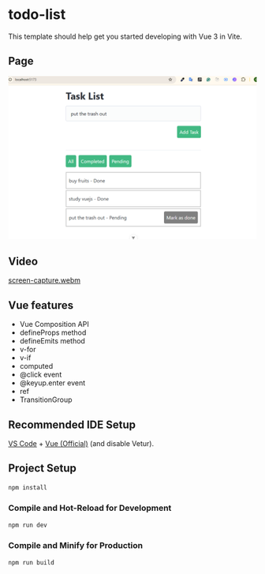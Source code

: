 # todo-list

This template should help get you started developing with Vue 3 in Vite.

## Page

![main todo task page](src/assets/tudo-list.png)

## Video
[screen-capture.webm](https://github.com/user-attachments/assets/ff7ff951-a130-463b-b352-57ea76d309ba)

## Vue features

- Vue Composition API
- defineProps method
- defineEmits method
- v-for
- v-if
- computed
- @click event
- @keyup.enter event
- ref
- TransitionGroup

## Recommended IDE Setup

[VS Code](https://code.visualstudio.com/) + [Vue (Official)](https://marketplace.visualstudio.com/items?itemName=Vue.volar) (and disable Vetur).

## Project Setup

```sh
npm install
```

### Compile and Hot-Reload for Development

```sh
npm run dev
```

### Compile and Minify for Production

```sh
npm run build
```
